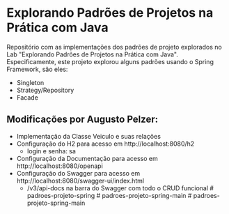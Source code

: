 # Explorando Padrões de Projetos na Prática com Java

Repositório com as implementações dos padrões de projeto explorados no Lab "Explorando Padrões de Projetos na Prática com Java". Especificamente, este projeto explorou alguns padrões usando o Spring Framework, são eles:
- Singleton
- Strategy/Repository
- Facade

## Modificações por Augusto Pelzer:
- Implementação da Classe Veiculo e suas relações
- Configuração do H2 para acesso em http://localhost:8080/h2
  - login e senha: sa
- Configuração da Documentação para acesso em http://localhost:8080/openapi
- Configuração do Swagger para acesso em http://localhost:8080/swagger-ui/index.html
  - /v3/api-docs na barra do Swagger com todo o CRUD funcional
#   p a d r o e s - p r o j e t o - s p r i n g  
 #   p a d r o e s - p r o j e t o - s p r i n g - m a i n  
 #   p a d r o e s - p r o j e t o - s p r i n g - m a i n  
 